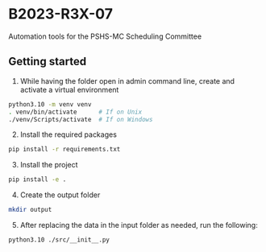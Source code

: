 # B2023-R3X-07
Automation tools for the PSHS-MC Scheduling Committee

## Getting started

1. While having the folder open in admin command line, create and activate a virtual environment

```bash
python3.10 -m venv venv
. venv/bin/activate      # If on Unix
./venv/Scripts/activate  # If on Windows
```

2. Install the required packages

```bash
pip install -r requirements.txt
```

3. Install the project

```bash
pip install -e .
```

4. Create the output folder

```bash
mkdir output
```

5. After replacing the data in the input folder as needed, run the following:

```bash
python3.10 ./src/__init__.py
```
